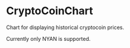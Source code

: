 CryptoCoinChart
==========

Chart for displaying historical cryptocoin prices.

Currently only NYAN is supported.